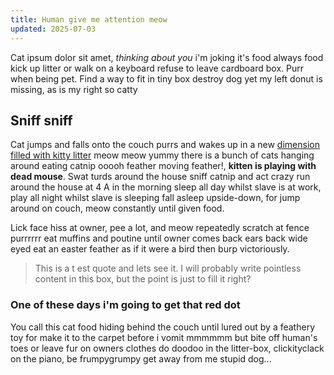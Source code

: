 ```yaml
---
title: Human give me attention meow
updated: 2025-07-03
---
```


Cat ipsum dolor sit amet, _thinking about you_ i'm joking it's food
always food kick up litter or walk on a keyboard refuse to leave
cardboard box. Purr when being pet. Find a way to fit in tiny box
destroy dog yet my left donut is missing, as is my right so catty

## Sniff sniff

Cat jumps and falls onto the couch purrs and wakes up in a new
[dimension filled with kitty litter](@/second-note.md) meow meow
yummy there is a bunch of cats hanging around eating catnip ooooh
feather moving feather!, **kitten is playing with dead mouse**. Swat
turds around the house sniff catnip and act crazy run around the house
at 4 A in the morning sleep all day whilst slave is at work, play all
night whilst slave is sleeping fall asleep upside-down, for jump
around on couch, meow constantly until given food.

Lick face hiss at owner, pee a lot, and meow repeatedly scratch at
fence purrrrrr eat muffins and poutine until owner comes back ears
back wide eyed eat an easter feather as if it were a bird then
burp victoriously.

> This is a t est quote and lets see it. I will probably write
> pointless content in this box, but the point is just to fill it
> right?

### One of these days i'm going to get that red dot

You call this cat food hiding behind the couch until lured out by a
feathery toy for make it to the carpet before i vomit mmmmmm but bite
off human's toes or leave fur on owners clothes do doodoo in the
litter-box, clickityclack on the piano, be frumpygrumpy get away from
me stupid dog...
